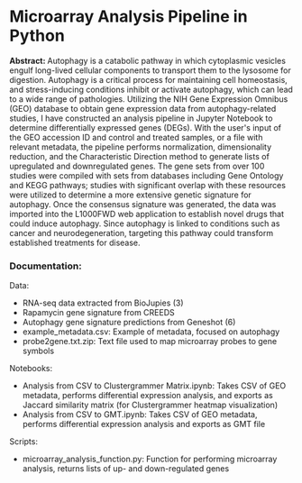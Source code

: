 # Microarray Analysis Pipeline in Python

<b> Abstract: </b> Autophagy is a catabolic pathway in which cytoplasmic vesicles engulf long-lived cellular components to transport them to the lysosome for digestion. Autophagy is a critical process for maintaining cell homeostasis, and stress-inducing conditions inhibit or activate autophagy, which can lead to a wide range of pathologies. Utilizing the NIH Gene Expression Omnibus (GEO) database to obtain gene expression data from autophagy-related studies, I have constructed an analysis pipeline in Jupyter Notebook to determine differentially expressed genes (DEGs). With the user's input of the GEO accession ID and control and treated samples, or a file with relevant metadata, the pipeline performs normalization, dimensionality reduction, and the Characteristic Direction method to generate lists of upregulated and downregulated genes. The gene sets from over 100 studies were compiled with sets from databases including Gene Ontology and KEGG pathways; studies with significant overlap with these resources were utilized to determine a more extensive genetic signature for autophagy. Once the consensus signature was generated, the data was imported into the L1000FWD web application to establish novel drugs that could induce autophagy. Since autophagy is linked to conditions such as cancer and neurodegeneration, targeting this pathway could transform established treatments for disease.

### Documentation:

Data:
- RNA-seq data extracted from BioJupies (3)
- Rapamycin gene signature from CREEDS
- Autophagy gene signature predictions from Geneshot (6)
- example_metadata.csv: Example of metadata, focused on autophagy
- probe2gene.txt.zip: Text file used to map microarray probes to gene symbols

Notebooks:
- Analysis from CSV to Clustergrammer Matrix.ipynb: Takes CSV of GEO metadata, performs differential expression analysis, and exports as Jaccard similarity matrix (for Clustergrammer heatmap visualization)
- Analysis from CSV to GMT.ipynb: Takes CSV of GEO metadata, performs differential expression analysis and exports as GMT file

Scripts:
- microarray_analysis_function.py: Function for performing microarray analysis, returns lists of up- and down-regulated genes
